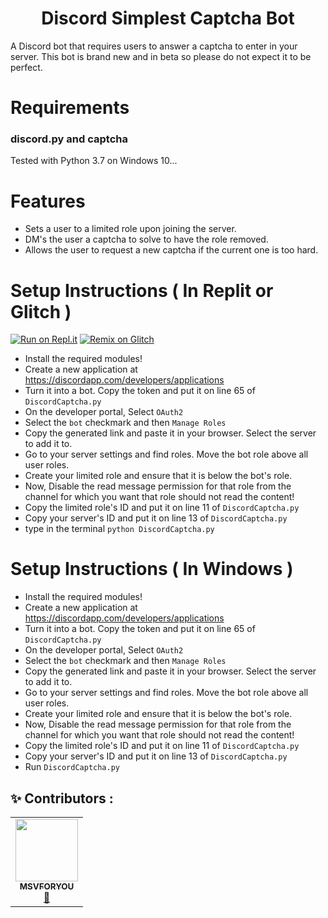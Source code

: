 <h1 align="center">Discord Simplest Captcha Bot </h1>
A Discord bot that requires users to answer a captcha to enter in your server. This bot is brand new and in beta so please do not expect it to be perfect.

# Requirements
### discord.py and captcha

Tested with Python 3.7 on Windows 10...

# Features
- Sets a user to a limited role upon joining the server.
- DM's the user a captcha to solve to have the role removed.
- Allows the user to request a new captcha if the current one is too hard.

# Setup Instructions ( In Replit or Glitch )

[![Run on Repl.it](https://repl.it/badge/github/Black-Devolopers/Discord-Captcha-Bot)](https://repl.it/github/Black-Devolopers/Discord-Captcha-Bot)
[![Remix on Glitch](https://cdn.glitch.com/2703baf2-b643-4da7-ab91-7ee2a2d00b5b%2Fremix-button.svg)](https://glitch.com/edit/#!/import/github/Black-Devolopers/Discord-Captcha-Bot)

- Install the required modules!
- Create a new application at https://discordapp.com/developers/applications
- Turn it into a bot. Copy the token and put it on line 65 of `DiscordCaptcha.py`
- On the developer portal, Select `OAuth2`
- Select the `bot` checkmark and then `Manage Roles`
- Copy the generated link and paste it in your browser. Select the server to add it to.
- Go to your server settings and find roles. Move the bot role above all user roles.
- Create your limited role and ensure that it is below the bot's role.
- Now, Disable the read message permission for that role from the channel for which you want that role should not read the content!
- Copy the limited role's ID and put it on line 11 of `DiscordCaptcha.py`
- Copy your server's ID and put it on line 13 of `DiscordCaptcha.py`
- type in the terminal `python DiscordCaptcha.py`




# Setup Instructions ( In Windows )
- Install the required modules!
- Create a new application at https://discordapp.com/developers/applications
- Turn it into a bot. Copy the token and put it on line 65 of `DiscordCaptcha.py`
- On the developer portal, Select `OAuth2`
- Select the `bot` checkmark and then `Manage Roles`
- Copy the generated link and paste it in your browser. Select the server to add it to.
- Go to your server settings and find roles. Move the bot role above all user roles.
- Create your limited role and ensure that it is below the bot's role.
- Now, Disable the read message permission for that role from the channel for which you want that role should not read the content!
- Copy the limited role's ID and put it on line 11 of `DiscordCaptcha.py`
- Copy your server's ID and put it on line 13 of `DiscordCaptcha.py`
- Run `DiscordCaptcha.py`



## ✨ Contributors :


<!-- ALL-CONTRIBUTORS-LIST:START - Do not remove or modify this section -->
<!-- prettier-ignore-start -->
<!-- markdownlint-disable -->

<table>
  <tr>
     <td align="center"><a href="https://github.com/MSVFORYOU"><img src="https://avatars.githubusercontent.com/u/78690237?v=4" width="100px;" alt=""/><br /><sub><b>MSVFORYOU</b></sub></a><br /><a href="https://github.com/MSVFORYOU" title="Owner">👑</a></td>
     
     
  </tr>
  
</table>
